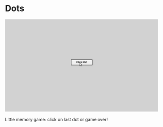 # Dots

![](https://raw.githubusercontent.com/applepinepaprica/js_learning/master/images/ezgif-5-f30c861e19.gif)

Little memory game: click on last dot or game over!
